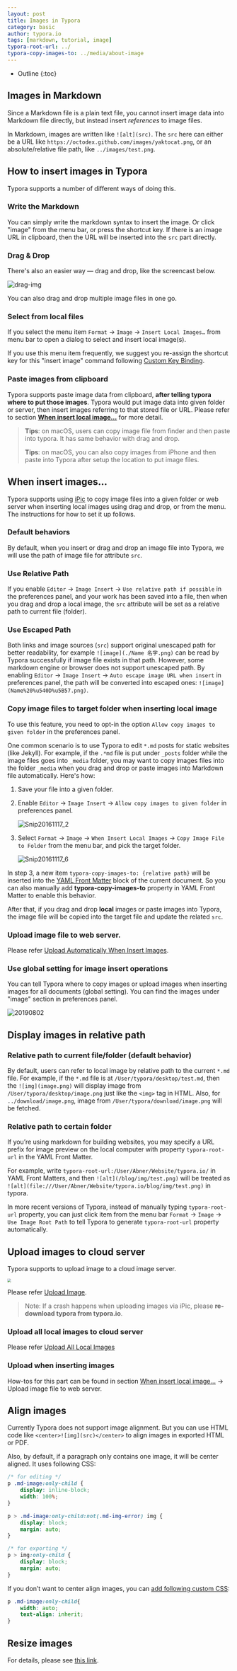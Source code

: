 ```yaml
---
layout: post
title: Images in Typora
category: basic
author: typora.io
tags: [markdown, tutorial, image]
typora-root-url: ../
typora-copy-images-to: ../media/about-image
---
```


* Outline
{:toc}


## Images in Markdown

Since a Markdown file is a plain text file, you cannot insert image data into Markdown file directly, but instead insert *references* to image files.

In Markdown, images are written like `![alt](src)`. The `src` here can either be a URL like `https://octodex.github.com/images/yaktocat.png`, or an absolute/relative file path, like `../images/test.png`. 

## How to insert images in Typora

Typora supports a number of different ways of doing this.

### Write the Markdown

You can simply write the markdown syntax to insert the image. Or click "image" from the menu bar, or press the shortcut key. If there is an image URL in clipboard, then the URL will be inserted into the `src` part directly.

### Drag & Drop

There's also an easier way — drag and drop, like the screencast below. 

![drag-img](/media/about-image/drag-img.gif)

You can also drag and drop multiple image files in one go.

### Select from local files

If you select the menu item `Format` → `Image` → `Insert Local Images…` from menu bar to open a dialog to select and insert local image(s).

If you use this menu item frequently, we suggest you re-assign the shortcut key for this "insert image" command following [Custom Key Binding](http://support.typora.io/Custom-Key-Binding/).

### Paste images from clipboard

Typora supports paste image data from clipboard, **after telling typora where to put those images**. Typora would put image data into given folder or server, then insert images referring to that stored file or URL. Please refer to section **[When insert local image…](#when-insert-local-image…)** for more detail.

> **Tips**: on macOS, users can copy image file from finder and then paste into typora. It has same behavior with drag and drop.
>
> **Tips**: on macOS, you can also copy images from iPhone and then paste into Typora after setup the location to put image files.

## When insert images...

Typora supports using [iPic][] to copy image files into a given folder or web server when inserting local images using drag and drop, or from the menu. The instructions for how to set it up follows.

### Default behaviors

By default, when you insert or drag and drop an image file into Typora, we will use the path of image file for attribute `src`. 

### Use Relative Path

If you enable `Editor` → `Image Insert` →  `Use relative path if possible` in the preferences panel, and your work has been saved into a file, then when you drag and drop a local image, the `src` attribute will be set as a relative path to current file (folder).

### Use Escaped Path

Both links and image sources (`src`) support original unescaped path for better readability, for example `![image](./Name 名字.png)` can be read by Typora successfully if image file exists in that path. However, some markdown engine or browser does not support unescaped path. By enabling `Editor` → `Image Insert` → `Auto escape image URL when insert` in preferences panel, the path will be converted into escaped ones: `![image](Name%20%u540D%u5B57.png)`.

### Copy image files to target folder when inserting local image

To use this feature, you need to opt-in the option `Allow copy images to given folder` in the preferences panel.

One common scenario is to use Typora to edit `*.md` posts for static websites (like Jekyll). For example, if the `.*md` file is put under `_posts` folder while the image files goes into `_media` folder, you may want to copy images files into the folder `_media` when you drag and drop or paste images into Markdown file automatically. Here's how:

1. Save your file into a given folder.

2. Enable `Editor` → `Image Insert` → `Allow copy images to given folder` in preferences panel.

   ![Snip20161117_2](/media/about-image/Snip20161117_2.png)

3. Select `Format` → `Image` → `When Insert Local Images` → `Copy Image File to Folder` from the menu bar, and pick the target folder.

   ![Snip20161117_6](/media/about-image/Snip20161117_6.png)

In step 3, a new item `typora-copy-images-to: {relative path}` will be inserted into the [YAML Front Matter][] block of the current document. So you can also manually add **typora-copy-images-to** property in YAML Front Matter to enable this behavior.

After that, if you drag and drop **local** images or paste images into Typora, the image file will be copied into the target file and update the related `src`.

### Upload image file to web server.

Please refer [Upload Automatically When Insert Images](/Upload-Image/#upload-automatically-when-insert-images).

### Use global setting for image insert operations

You can tell Typora where to copy images or upload images when inserting images for all documents (global setting). You can find the images under "image" section in preferences panel.

![20190802](/media/about-image/20190802.png)

## Display images in relative path

### Relative path to current file/folder (default behavior)

By default, users can refer to local image by relative path to the current `*.md` file. For example, if the `*.md` file is at `/User/typora/desktop/test.md`, then the `![img](image.png)` will display image from `/User/typora/desktop/image.png` just like the `<img>` tag in HTML. Also, for `../download/image.png`, image from `/User/typora/download/image.png` will be fetched.

### Relative path to certain folder

If you’re using markdown for building websites, you may specify a URL prefix for image preview on the local computer with property `typora-root-url` in the YAML Front Matter.

For example, write `typora-root-url:/User/Abner/Website/typora.io/` in YAML Front Matters, and then `![alt](/blog/img/test.png)` will be treated as `![alt](file:///User/Abner/Website/typora.io/blog/img/test.png)` in typora.

In more recent versions of Typora, instead of manually typing `typora-root-url` property, you can just click item from the menu bar `Format` → `Image` → `Use Image Root Path` to tell Typora to generate `typora-root-url` property automatically.

## Upload images to cloud server

Typora supports to upload image to a cloud image server.

<img src="/media/image-upload/upload.gif" style="zoom:50%;" />

Please refer [Upload Image](/Upload-Image).

> Note: If a crash happens when uploading images via iPic, please **re-download typora from typora.io**.

### Upload all local images to cloud server

Please refer [Upload All Local Images](/Upload-Image/#upload-all-local-images)

### Upload when inserting images

How-tos for this part can be found in section [When insert local image…](#when-insert-local-image…) → Upload image file to web server. 

## Align images

Currently Typora does not support image alignment. But you can use HTML code like `<center>![img](src)</center>` to align images in exported HTML or PDF.

Also, by default, if a paragraph only contains one image, it will be center aligned. It uses following CSS:

```css
/* for editing */
p .md-image:only-child {
    display: inline-block;
    width: 100%;
}

p > .md-image:only-child:not(.md-img-error) img {
    display: block;
    margin: auto;
}

/* for exporting */
p > img:only-child {
    display: block;
    margin: auto;
}
```

If you don’t want to center align images, you can [add following custom CSS](http://support.typora.io/Add-Custom-CSS/):

```css
p .md-image:only-child{
    width: auto;
    text-align: inherit;
}
```

## Resize images

For details, please see [this link](http://support.typora.io/Resize-Image/).

[YAML Front Matter]: http://yaml.org/
[iPic]: https://itunes.apple.com/app/id1101244278?ls=1&amp;mt=12
